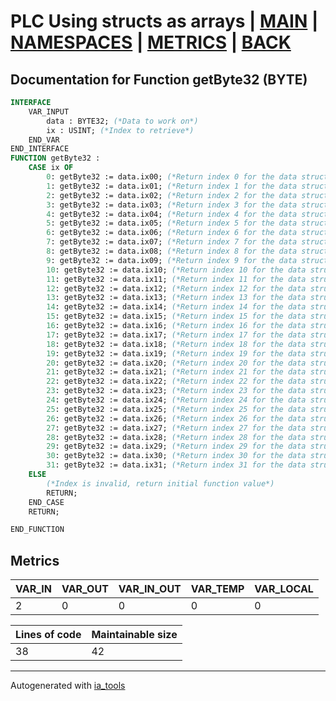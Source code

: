 # PLC Using structs as arrays | [MAIN] | [NAMESPACES] | [METRICS] | [BACK]  

## Documentation for Function getByte32 (BYTE)  

```pascal
INTERFACE
    VAR_INPUT
        data : BYTE32; (*Data to work on*)
        ix : USINT; (*Index to retrieve*)
    END_VAR
END_INTERFACE
FUNCTION getByte32 :
    CASE ix OF
    	0: getByte32 := data.ix00; (*Return index 0 for the data struct*)
    	1: getByte32 := data.ix01; (*Return index 1 for the data struct*)
    	2: getByte32 := data.ix02; (*Return index 2 for the data struct*)
    	3: getByte32 := data.ix03; (*Return index 3 for the data struct*)
    	4: getByte32 := data.ix04; (*Return index 4 for the data struct*)
    	5: getByte32 := data.ix05; (*Return index 5 for the data struct*)
    	6: getByte32 := data.ix06; (*Return index 6 for the data struct*)
    	7: getByte32 := data.ix07; (*Return index 7 for the data struct*)
    	8: getByte32 := data.ix08; (*Return index 8 for the data struct*)
    	9: getByte32 := data.ix09; (*Return index 9 for the data struct*)
    	10: getByte32 := data.ix10; (*Return index 10 for the data struct*)
    	11: getByte32 := data.ix11; (*Return index 11 for the data struct*)
    	12: getByte32 := data.ix12; (*Return index 12 for the data struct*)
    	13: getByte32 := data.ix13; (*Return index 13 for the data struct*)
    	14: getByte32 := data.ix14; (*Return index 14 for the data struct*)
    	15: getByte32 := data.ix15; (*Return index 15 for the data struct*)
    	16: getByte32 := data.ix16; (*Return index 16 for the data struct*)
    	17: getByte32 := data.ix17; (*Return index 17 for the data struct*)
    	18: getByte32 := data.ix18; (*Return index 18 for the data struct*)
    	19: getByte32 := data.ix19; (*Return index 19 for the data struct*)
    	20: getByte32 := data.ix20; (*Return index 20 for the data struct*)
    	21: getByte32 := data.ix21; (*Return index 21 for the data struct*)
    	22: getByte32 := data.ix22; (*Return index 22 for the data struct*)
    	23: getByte32 := data.ix23; (*Return index 23 for the data struct*)
    	24: getByte32 := data.ix24; (*Return index 24 for the data struct*)
    	25: getByte32 := data.ix25; (*Return index 25 for the data struct*)
    	26: getByte32 := data.ix26; (*Return index 26 for the data struct*)
    	27: getByte32 := data.ix27; (*Return index 27 for the data struct*)
    	28: getByte32 := data.ix28; (*Return index 28 for the data struct*)
    	29: getByte32 := data.ix29; (*Return index 29 for the data struct*)
    	30: getByte32 := data.ix30; (*Return index 30 for the data struct*)
    	31: getByte32 := data.ix31; (*Return index 31 for the data struct*)
    ELSE
    	(*Index is invalid, return initial function value*)
    	RETURN;
    END_CASE
    RETURN;

END_FUNCTION
```

## Metrics  

| VAR_IN | VAR_OUT | VAR_IN_OUT | VAR_TEMP | VAR_LOCAL |
| ------ | ------- | ---------- | --------- | -------- |
| 2 | 0 | 0 | 0 | 0 |  

| Lines of code | Maintainable size |
| ------------- | ----------------- |
| 38 | 42 |

---
Autogenerated with [ia_tools](https://github.com/tkucic/ia_tools)  

[MAIN]: ../../../../index_st.md
[NAMESPACES]: ../../nsList_st.md
[METRICS]: ../../../metrics_st.md
[BACK]: ../nsMain_st.md
